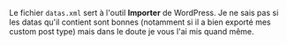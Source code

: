 Le fichier `datas.xml` sert à l'outil **Importer** de WordPress. Je ne sais pas si les datas qu'il contient sont bonnes (notamment si il a bien exporté mes custom post type) mais dans le doute je vous l'ai mis quand même.